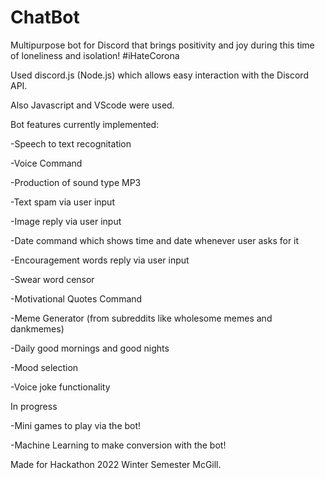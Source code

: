 # ChatBot
Multipurpose bot for Discord that brings positivity and joy during this time of loneliness and isolation! #iHateCorona

Used discord.js (Node.js) which allows easy interaction with the Discord API.

Also Javascript and VScode were used.



Bot features currently implemented:

-Speech to text recognitation 

-Voice Command

-Production of sound type MP3

-Text spam via user input

-Image reply via user input

-Date command which shows time and date whenever user asks for it 

-Encouragement words reply via user input

-Swear word censor

-Motivational Quotes Command

-Meme Generator (from subreddits like wholesome memes and dankmemes)

-Daily good mornings and good nights

-Mood selection

-Voice joke functionality

In progress

-Mini games to play via the bot!

-Machine Learning to make conversion with the bot!


Made for Hackathon 2022 Winter Semester McGill.

